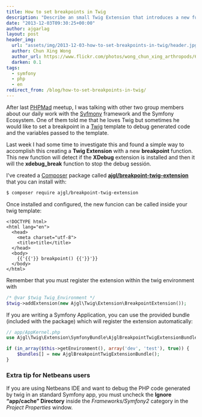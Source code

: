 ```yaml
---
title: How to set breakpoints in Twig
description: "Describe an small Twig Extension that introduces a new function to stop the Xdebug debugger while rendering your twig templates."
date: "2013-12-03T09:30:25+00:00"
author: ajgarlag
layout: post
header_img:
  url: "assets/img/2013-12-03-how-to-set-breakpoints-in-twig/header.jpg"
  author: Chun Xing Wong
  author_url: https://www.flickr.com/photos/wong_chun_xing_arthropods/6054857461
  darken: 0.1
tags:
  - symfony
  - php
  - en
redirect_from: /blog/how-to-set-breakpoints-in-twig/
---
```

After last [PHPMad](http://phpmad.org "PHP Madrid User Group") meetup, I was talking with other two group members about our daily work with the [Syfmony](http://www.symfony.com) framework and the Symfony Ecosystem. One of them told me that he loves Twig but sometimes he would like to set a breakpoint in a [Twig](http://twig.sensiolabs.org) template to debug generated code and the variables passed to the template.

Last week I had some time to investigate this and found a simple way to accomplish this creating a **Twig Extension** with a new **breakpoint** function. This new function will detect if the **XDebug** extension is installed and then it will the **xdebug_break** function to stop the debug sessión.

I've created a [Composer](https://getcomposer.org) package called [**ajgl/breakpoint-twig-extension**](https://packagist.org/packages/ajgl/breakpoint-twig-extension) that you can install with:
```bash
$ composer require ajgl/breakpoint-twig-extension
```

Once installed and configured, the new funcion can be called inside your twig template:
```twig
<!DOCTYPE html>
<html lang="en">
  <head>
    <meta charset="utf-8">
    <title>title</title>
  </head>
  <body>
    {{'{{'}} breakpoint() {{'}}'}}
  </body>
</html>
```

Remember that you must register the extension within the twig environment with
```php
/* @var $twig Twig_Environment */
$twig->addExtension(new Ajgl\Twig\Extension\BreakpointExtension());
```

If you are writing a Symfony Application, you can use the provided bundle (included with the package) which will register the extension automatically:
```php
// app/AppKernel.php
use Ajgl\Twig\Extension\SymfonyBundle\AjglBreakpointTwigExtensionBundle();

if (in_array($this->getEnvironment(), array('dev', 'test'), true)) {
    $bundles[] = new AjglBreakpointTwigExtensionBundle();
}
```

### Extra tip for Netbeans users

If you are using Netbeans IDE and want to debug the PHP code generated by twig in an standard Symfony app, you must uncheck the **Ignore &#8220;app/cache&#8221; Directory** inside the _Frameworks/Symfony2_ category in the _Project Properties_ window.
